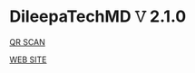 # DileepaTechMD 𝚅 2.1.0

[QR SCAN](https://bit.ly/3dvhTWM)

[WEB SITE](https://heroku.com/deploy)


```

```
